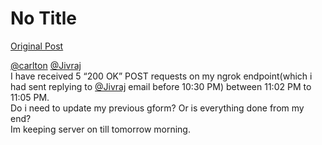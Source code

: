 # No Title

[Original Post](https://discourse.onlinedegree.iitm.ac.in/t/169029/628)

<p><a class="mention" href="/u/carlton">@carlton</a> <a class="mention" href="/u/jivraj">@Jivraj</a><br>
I have received 5 “200 OK” POST requests on my ngrok endpoint(which i had sent replying to <a class="mention" href="/u/jivraj">@Jivraj</a> email before 10:30 PM) between 11:02 PM to 11:05 PM.<br>
Do i need to update my previous gform? Or is everything done from my end?<br>
Im keeping server on till tomorrow morning.</p>